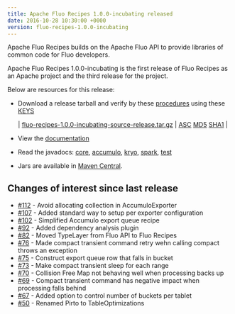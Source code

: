 ```yaml
---
title: Apache Fluo Recipes 1.0.0-incubating released
date: 2016-10-28 10:30:00 +0000
version: fluo-recipes-1.0.0-incubating
---
```


Apache Fluo Recipes builds on the Apache Fluo API to provide libraries of common code for Fluo developers.

Apache Fluo Recipes 1.0.0-incubating is the first release of Fluo Recipes as an Apache project and the third
release for the project.

Below are resources for this release:

 * Download a release tarball and verify by these [procedures] using these [KEYS]

   | [fluo-recipes-1.0.0-incubating-source-release.tar.gz][src-release] | [ASC][src-asc] [MD5][md5] [SHA1][sha1] |

* View the [documentation][docs]
* Read the javadocs: <a href="{{ site.api_base }}/fluo-recipes-core/1.0.0-incubating/" target="_blank">core</a>, <a href="{{ site.api_base }}/fluo-recipes-accumulo/1.0.0-incubating/" target="_blank">accumulo</a>, <a href="{{ site.api_base }}/fluo-recipes-kryo/1.0.0-incubating/" target="_blank">kryo</a>, <a href="{{ site.api_base }}/fluo-recipes-spark/1.0.0-incubating/" target="_blank">spark</a>, <a href="{{ site.api_base }}/fluo-recipes-test/1.0.0-incubating/" target="_blank">test</a>
* Jars are available in [Maven Central][central].

## Changes of interest since last release

* [#112][112] - Avoid allocating collection in AccumuloExporter
* [#107][107] - Added standard way to setup per exporter configuration
* [#102][102] - Simplified Accumulo export queue recipe
* [#92][92] - Added dependency analysis plugin
* [#82][82] - Moved TypeLayer from Fluo API to Fluo Recipes
* [#76][76] - Made compact transient command retry wehn calling compact throws an exception
* [#75][75] - Construct export queue row that falls in bucket
* [#73][73] - Make compact transient sleep for each range
* [#70][70] - Collision Free Map not behaving well when processing backs up
* [#69][69] - Compact transient command has negative impact when processing falls behind
* [#67][67] - Added option to control number of buckets per tablet
* [#50][50] - Renamed Pirto to TableOptimizations

[procedures]: https://www.apache.org/info/verification
[KEYS]: https://www.apache.org/dist/incubator/fluo/KEYS
[src-release]: https://www.apache.org/dyn/closer.lua/incubator/fluo/fluo-recipes/1.0.0-incubating/fluo-recipes-1.0.0-incubating-source-release.tar.gz
[src-asc]: https://www.apache.org/dist/incubator/fluo/fluo-recipes/1.0.0-incubating/fluo-recipes-1.0.0-incubating-source-release.tar.gz.asc
[md5]: https://www.apache.org/dist/incubator/fluo/fluo-recipes/1.0.0-incubating/MD5SUM
[sha1]: https://www.apache.org/dist/incubator/fluo/fluo-recipes/1.0.0-incubating/SHA1SUM
[docs]: /docs/fluo-recipes/1.0.0-incubating
[central]: http://search.maven.org/#search|ga|1|fluo-recipes
[112]: https://github.com/apache/incubator-fluo-recipes/issues/112
[107]: https://github.com/apache/incubator-fluo-recipes/issues/107
[102]: https://github.com/apache/incubator-fluo-recipes/issues/102
[92]: https://github.com/apache/incubator-fluo-recipes/issues/92
[82]: https://github.com/apache/incubator-fluo-recipes/issues/82
[76]: https://github.com/apache/incubator-fluo-recipes/issues/76
[75]: https://github.com/apache/incubator-fluo-recipes/issues/75
[73]: https://github.com/apache/incubator-fluo-recipes/issues/73
[70]: https://github.com/apache/incubator-fluo-recipes/issues/70
[69]: https://github.com/apache/incubator-fluo-recipes/issues/69
[67]: https://github.com/apache/incubator-fluo-recipes/issues/67
[50]: https://github.com/apache/incubator-fluo-recipes/issues/50

